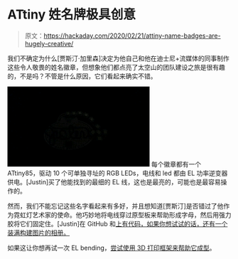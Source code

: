 # ATtiny 姓名牌极具创意

> 原文：<https://hackaday.com/2020/02/21/attiny-name-badges-are-hugely-creative/>

我们不确定为什么[贾斯汀·加里森]决定为他自己和他在迪士尼+流媒体的同事制作这些令人敬畏的姓名徽章，但想象他们都点亮了太空山的团队建设之旅是很有趣的，不是吗？不管是什么原因，它们看起来确实不错。

[![](img/0121d1525a88740ebbf616156662d886.png)](https://hackaday.com/wp-content/uploads/2020/02/justin.gif) 每个徽章都有一个 ATtiny85，驱动 10 个可单独寻址的 RGB LEDs，电线和 led 都由 EL 功率逆变器供电。[Justin]买了他能找到的最细的 EL 线，这也是最亮的，可能也是最容易操作的。

然而，我们不能忘记这些名字看起来有多好，并且想知道[贾斯汀]是否错过了他作为霓虹灯艺术家的使命。他巧妙地将电线穿过原型板来帮助形成字母，然后用强力胶将它们固定住。[Justin]在 GitHub 和[上有代码，如果你想试试的话，还有一个装满构建图片的相册。](https://photos.google.com/share/AF1QipMwbiPUj-iD8lVlz3uonYSv7arHWHh7U-dLreCY-Odliemb8d4XTUjFiy-YqR17Zw?key=QW0tdkMxa3pydkpaVHdQSktQbGNGZW5jblpWNzRR)

如果这让你想再试一次 EL bending，[尝试使用 3D 打印框架来帮助它成型](https://hackaday.com/2019/08/12/el-wire-makes-for-a-great-faux-neon-sign/)。